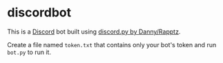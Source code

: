 # discordbot

This is a [Discord](https://discordapp.com) bot built using [discord.py by Danny/Rapptz](https://github.com/rapptz/discord.py).

Create a file named `token.txt` that contains only your bot's token and run `bot.py` to run it.

